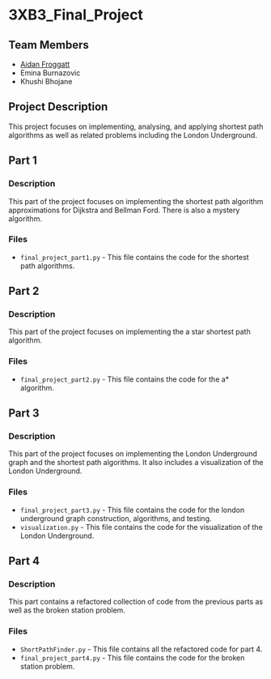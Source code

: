 # 3XB3_Final_Project
## Team Members
* [Aidan Froggatt](https://aidanfroggatt.github.io/portfolio/)
* Emina Burnazovic
* Khushi Bhojane

## Project Description
This project focuses on implementing, analysing, and applying shortest path algorithms as well as
related problems including the London Underground.

[//]: # (create a file structure diagram for this project)

## Part 1
### Description
This part of the project focuses on implementing the shortest path algorithm approximations for Dijkstra and Bellman Ford. There is also a mystery algorithm.
### Files
* `final_project_part1.py` - This file contains the code for the shortest path algorithms.

## Part 2
### Description
This part of the project focuses on implementing the a star shortest path algorithm.
### Files
* `final_project_part2.py` - This file contains the code for the a* algorithm.

## Part 3
### Description
This part of the project focuses on implementing the London Underground graph and the shortest path algorithms. It also includes a visualization of the London Underground.
### Files
* `final_project_part3.py` - This file contains the code for the london underground graph construction, algorithms, and testing.
* `visualization.py` - This file contains the code for the visualization of the London Underground.

## Part 4
### Description
This part contains a refactored collection of code from the previous parts as well as the broken station problem.
### Files
* `ShortPathFinder.py` - This file contains all the refactored code for part 4.
* `final_project_part4.py` - This file contains the code for the broken station problem.